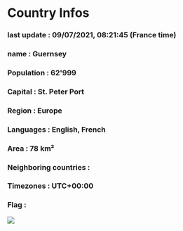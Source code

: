 # Country  Infos
### last update : 09/07/2021, 08:21:45 (France time)

### name : Guernsey
### Population : 62'999
### Capital : St. Peter Port
### Region : Europe
### Languages : English, French
### Area : 78 km²
### Neighboring countries : 
### Timezones : UTC+00:00

### Flag :
![](https://restcountries.eu/data/ggy.svg)